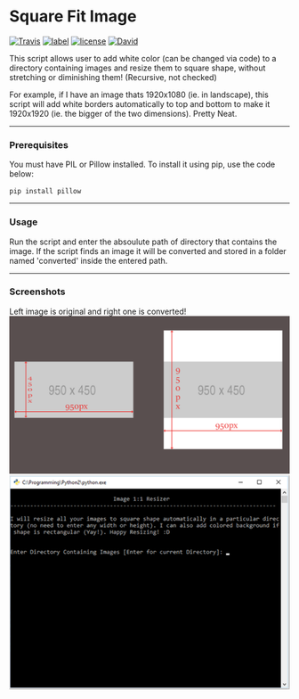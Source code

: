 # Square Fit Image
[![Travis](https://img.shields.io/travis/rust-lang/rust.svg)]()
[![label](https://img.shields.io/github/issues-raw/badges/shields/website.svg)]()
[![license](https://img.shields.io/github/license/mashape/apistatus.svg)]()
[![David](https://img.shields.io/david/expressjs/express.svg)]()

This script allows user to add white color (can be changed via code) to a directory containing images and resize them to square shape, without stretching or diminishing them! (Recursive, not checked)

For example, if I have an image thats 1920x1080 (ie. in landscape), this script will add white borders automatically to top and bottom to make it 1920x1920 (ie. the bigger of the two dimensions). Pretty Neat.

---

### Prerequisites
You must have PIL or Pillow installed. To install it using pip, use the code below:
```
pip install pillow
```

---

### Usage
Run the script and enter the absoulute path of directory that contains the image. If the script finds an image it will be converted and stored in a folder named 'converted' inside the entered path.

---

### Screenshots
Left image is original and right one is converted!
![](screen1.png)
![](screen2.png)
